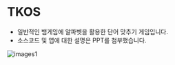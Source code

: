 # TKOS
- 일반적인 뱀게임에 알파벳을 활용한 단어 맞추기 게임입니다.
- 소스코드 및 앱에 대한 설명은 PPT를 첨부했습니다.


![images1](https://user-images.githubusercontent.com/49277505/164354628-12212875-89ab-4332-9997-6329ef4af61a.png)
